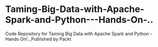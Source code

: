 # Taming-Big-Data-with-Apache-Spark-and-Python---Hands-On-..
Code Repository for Taming Big Data with Apache Spark and Python - Hands On!..,Published by Packt
